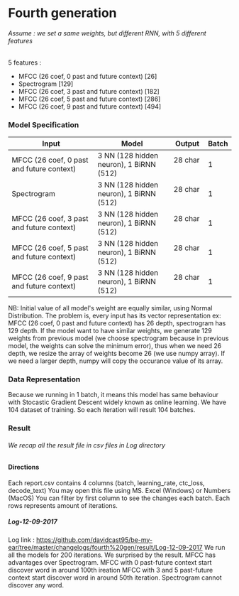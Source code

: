 # Fourth generation
###### Assume : we set a same weights, but different RNN, with 5 different features

5 features :
- MFCC (26 coef, 0 past and future context) [26]
- Spectrogram [129]
- MFCC (26 coef, 3 past and future context) [182]
- MFCC (26 coef, 5 past and future context) [286]
- MFCC (26 coef, 9 past and future context) [494]

### Model Specification

| Input					    | Model         			      | Output      | Batch |
| ----------------------------------------- | --------------------------------------- |-------------| ----- |
| MFCC (26 coef, 0 past and future context) | 3 NN (128 hidden neuron), 1 BiRNN (512) | 28 char     | 1     |
| Spectrogram				    | 3 NN (128 hidden neuron), 1 BiRNN (512) | 28 char     | 1     |
| MFCC (26 coef, 3 past and future context) | 3 NN (128 hidden neuron), 1 BiRNN (512) | 28 char     | 1     |
| MFCC (26 coef, 5 past and future context) | 3 NN (128 hidden neuron), 1 BiRNN (512) | 28 char     | 1     |
| MFCC (26 coef, 9 past and future context) | 3 NN (128 hidden neuron), 1 BiRNN (512) | 28 char     | 1     |

NB: Initial value of all model's weight are equally similar, using Normal Distribution. The problem is, every input has its vector representation ex: MFCC (26 coef, 0 past and future context) has 26 depth, spectrogram has 129 depth. If the model want to have similar weights, we generate 129 weights from previous model (we choose spectrogram because in previous model, the weights can solve the minimum error), thus when we need 26 depth, we resize the array of weights become 26 (we use numpy array). If we need a larger depth, numpy will copy the occurance value of its array.

### Data Representation
Because we running in 1 batch, it means this model has same behaviour with Stocastic Gradient Descent widely known as online learning. We have 104 dataset of training. So each iteration will result 104 batches.

### Result
###### We recap all the result file in csv files in Log directory
#### Directions
Each report.csv contains 4 columns (batch, learning_rate, ctc_loss, decode_text)
You may open this file using MS. Excel (Windows) or Numbers (MacOS)
You can filter by first column to see the changes each batch. Each rows represents amount of iterations.

##### Log-12-09-2017 
Log link : https://github.com/davidcast95/be-my-ear/tree/master/changelogs/fourth%20gen/result/Log-12-09-2017
We run all the models for 200 iterations. 
We surprised by the result. MFCC has advantages over Spectrogram. 
MFCC with 0 past-future context start discover word in around 100th ireation
MFCC with 3 and 5 past-future context start discover word in around 50th iteration.
Spectrogram cannot discover any word.


